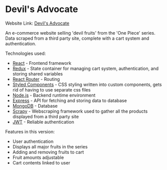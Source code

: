 # Devil's Advocate

Website Link: [Devil's Advocate](https://devils-advocate-afu.herokuapp.com/)

An e-commerce website selling 'devil fruits' from the 'One Piece' series. Data scraped from a third party site, complete with a cart system and authentication.

Technologies used:

- [React](https://reactjs.org/) - Frontend framework
- [Redux](https://redux.js.org/) - State container for managing cart system, authentication, and storing shared variables
- [React Router](https://reactrouter.com/) - Routing
- [Styled Components](https://styled-components.com/) - CSS styling written into custom components, gets rid of having to use separate css files
- [Node.js](https://nodejs.org/en/) - Backend runtime environment
- [Express](https://expressjs.com/) - API for fetching and storing data to database
- [MongoDB](https://www.mongodb.com/) - Database
- [Scrapy](https://scrapy.org/) - Webscraping framework used to gather all the products displayed from a third party site
- [JWT](https://en.wikipedia.org/wiki/JSON_Web_Token) - Reliable authentication

Features in this version:

- User authentication
- Displays all major fruits in the series
- Adding and removing fruits to cart
- Fruit amounts adjustable
- Cart contents linked to user
